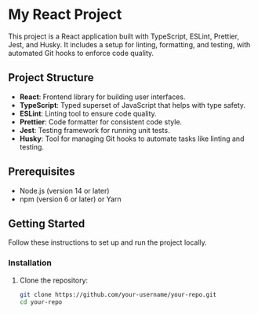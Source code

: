 # My React Project

This project is a React application built with TypeScript, ESLint, Prettier, Jest, and Husky. It includes a setup for linting, formatting, and testing, with automated Git hooks to enforce code quality.

## Project Structure

- **React**: Frontend library for building user interfaces.
- **TypeScript**: Typed superset of JavaScript that helps with type safety.
- **ESLint**: Linting tool to ensure code quality.
- **Prettier**: Code formatter for consistent code style.
- **Jest**: Testing framework for running unit tests.
- **Husky**: Tool for managing Git hooks to automate tasks like linting and testing.

## Prerequisites

- Node.js (version 14 or later)
- npm (version 6 or later) or Yarn

## Getting Started

Follow these instructions to set up and run the project locally.

### Installation

1. Clone the repository:

   ```bash
   git clone https://github.com/your-username/your-repo.git
   cd your-repo
   ```
